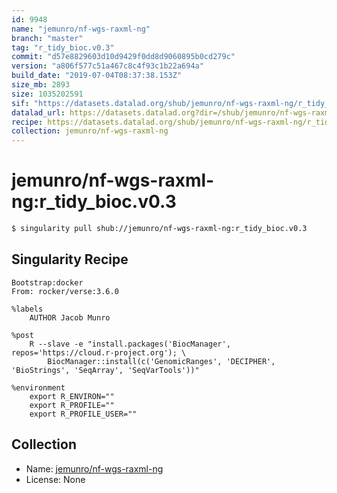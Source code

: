 ```yaml
---
id: 9948
name: "jemunro/nf-wgs-raxml-ng"
branch: "master"
tag: "r_tidy_bioc.v0.3"
commit: "d57e8829603d10d9429f0dd8d9060895b0cd279c"
version: "a806f577c51a467c8c4f93c1b22a694a"
build_date: "2019-07-04T08:37:38.153Z"
size_mb: 2893
size: 1035202591
sif: "https://datasets.datalad.org/shub/jemunro/nf-wgs-raxml-ng/r_tidy_bioc.v0.3/2019-07-04-d57e8829-a806f577/a806f577c51a467c8c4f93c1b22a694a.simg"
datalad_url: https://datasets.datalad.org?dir=/shub/jemunro/nf-wgs-raxml-ng/r_tidy_bioc.v0.3/2019-07-04-d57e8829-a806f577/
recipe: https://datasets.datalad.org/shub/jemunro/nf-wgs-raxml-ng/r_tidy_bioc.v0.3/2019-07-04-d57e8829-a806f577/Singularity
collection: jemunro/nf-wgs-raxml-ng
---
```


# jemunro/nf-wgs-raxml-ng:r_tidy_bioc.v0.3

```bash
$ singularity pull shub://jemunro/nf-wgs-raxml-ng:r_tidy_bioc.v0.3
```

## Singularity Recipe

```singularity
Bootstrap:docker
From: rocker/verse:3.6.0

%labels
    AUTHOR Jacob Munro

%post
    R --slave -e "install.packages('BiocManager', repos='https://cloud.r-project.org'); \
        BiocManager::install(c('GenomicRanges', 'DECIPHER', 'BioStrings', 'SeqArray', 'SeqVarTools'))"

%environment
    export R_ENVIRON=""
    export R_PROFILE=""
    export R_PROFILE_USER=""
```

## Collection

 - Name: [jemunro/nf-wgs-raxml-ng](https://github.com/jemunro/nf-wgs-raxml-ng)
 - License: None

